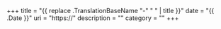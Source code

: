 +++
title = "{{ replace .TranslationBaseName "-" " " | title }}"
date = "{{ .Date }}"
uri = "https://"
description = ""
category = ""
+++

